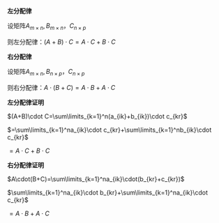 **左分配律**

设矩阵$A_{m\times n}, B_{m\times n}，C_{n\times p}$

则左分配律：$(A+B)\cdot C=A\cdot C+B\cdot C$

**右分配律**

设矩阵$A_{m\times n}, B_{n\times p}，C_{n\times p}$

则右分配律：$A\cdot(B+C)=A\cdot B+A\cdot C$

**左分配律证明**

$(A+B)\cdot C=\sum\limits_{k=1}^n(a_{ik}+b_{ik})\cdot c_{kr}$

$=\sum\limits_{k=1}^na_{ik}\cdot c_{kr}+\sum\limits_{k=1}^nb_{ik}\cdot c_{kr}$

$=A\cdot C+B\cdot C$

**右分配律证明**

$A\cdot(B+C)=\sum\limits_{k=1}^na_{ik}\cdot(b_{kr}+c_{kr})$

$\sum\limits_{k=1}^na_{ik}\cdot b_{kr}+\sum\limits_{k=1}^na_{ik}\cdot c_{kr}$

$=A\cdot B+A\cdot C$